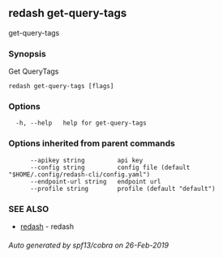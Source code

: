 ## redash get-query-tags

get-query-tags

### Synopsis

Get QueryTags

```
redash get-query-tags [flags]
```

### Options

```
  -h, --help   help for get-query-tags
```

### Options inherited from parent commands

```
      --apikey string         api key
      --config string         config file (default "$HOME/.config/redash-cli/config.yaml")
      --endpoint-url string   endpoint url
      --profile string        profile (default "default")
```

### SEE ALSO

* [redash](redash.md)	 - redash

###### Auto generated by spf13/cobra on 26-Feb-2019
